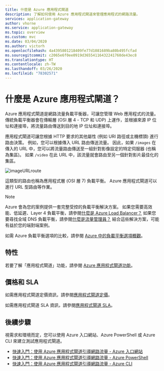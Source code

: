 ```yaml
---
title: 什麼是 Azure 應用程式閘道
description: 了解如何使用 Azure 應用程式閘道來管理應用程式的網路流量。
services: application-gateway
author: vhorne
ms.service: application-gateway
ms.topic: overview
ms.custom: mvc
ms.date: 03/04/2020
ms.author: victorh
ms.openlocfilehash: 4a4395801218409fe77d1081689ba80b495fcfad
ms.sourcegitcommit: c2065e6f0ee0919d36554116432241760de43ec8
ms.translationtype: HT
ms.contentlocale: zh-TW
ms.lasthandoff: 03/26/2020
ms.locfileid: "78302571"
---
```

# <a name="what-is-azure-application-gateway"></a>什麼是 Azure 應用程式閘道？

Azure 應用程式閘道是網路流量負載平衡器，可讓您管理 Web 應用程式的流量。 傳統負載平衡器會在傳輸層 (OSI 層 4 - TCP 和 UDP) 上運作，並根據來源 IP 位址和連接埠，將流量路由傳送到目的地 IP 位址和連接埠。

應用程式閘道可讓您根據 HTTP 要求的其他屬性 (例如 URI 路徑或主機標頭) 進行路由決策。 例如，您可以根據傳入 URL 路由傳送流量。 因此，如果 `/images` 在傳入的 URL 中，您可以將流量路由傳送至一組針對影像設定的特定伺服器 (也稱為集區)。 如果 `/video` 在此 URL 中，該流量就會路由至另一個針對影片最佳化的集區。

![imageURLroute](./media/application-gateway-url-route-overview/figure1-720.png)

這類型的路由也稱為應用程式層 (OSI 層 7) 負載平衡。 Azure 應用程式閘道可以進行 URL 型路由等作業。

>[!NOTE]
> Azure 會為您的案例提供一套完整受控的負載平衡解決方案。 如果您需要高效能、低延遲、Layer 4 負載平衡，請參閱[什麼是 Azure Load Balancer？](../load-balancer/load-balancer-overview.md) 如果您要尋找全域 DNS 負載平衡，請參閱[什麼是流量管理員？](../traffic-manager/traffic-manager-overview.md) 結合這些解決方案，可能有益於您的端對端案例。
>
> 如需 Azure 負載平衡選項的比較，請參閱 [Azure 中的負載平衡選項概觀](https://docs.microsoft.com/azure/architecture/guide/technology-choices/load-balancing-overview)。

## <a name="features"></a>特性

若要了解「應用程式閘道」功能，請參閱 [Azure 應用程式閘道功能](features.md)。

## <a name="pricing-and-sla"></a>價格和 SLA

如需應用程式閘道定價資訊，請參閱[應用程式閘道定價](https://azure.microsoft.com/pricing/details/application-gateway/)。

如需應用程式閘道 SLA 資訊，請參閱[應用程式閘道 SLA](https://azure.microsoft.com/support/legal/sla/application-gateway/v1_2/)。

## <a name="next-steps"></a>後續步驟

視需求和環境而定，您可以使用 Azure 入口網站、Azure PowerShell 或 Azure CLI 來建立測試應用程式閘道。

- [快速入門：使用 Azure 應用程式閘道引導網路流量 - Azure 入口網站](quick-create-portal.md)
- [快速入門：使用 Azure 應用程式閘道引導網路流量 - Azure PowerShell](quick-create-powershell.md)
- [快速入門：使用 Azure 應用程式閘道引導網路流量 - Azure CLI](quick-create-cli.md)
